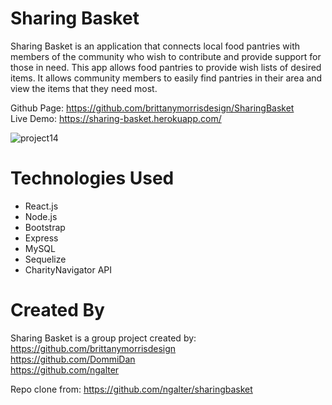 # Sharing Basket
Sharing Basket is an application that connects local food pantries with members of the community who wish to contribute and provide support for those in need. This app allows food pantries to provide wish lists of desired items. It allows community members to easily find pantries in their area and view the items that they need most.

Github Page: https://github.com/brittanymorrisdesign/SharingBasket </br>
Live Demo: https://sharing-basket.herokuapp.com/ </br>

![project14](https://user-images.githubusercontent.com/44029053/81513112-f0a0ce00-92f3-11ea-81d4-3ee5fcd4ecae.png)

# Technologies Used
* React.js
* Node.js
* Bootstrap
* Express
* MySQL
* Sequelize
* CharityNavigator API

# Created By
Sharing Basket is a group project created by: </br>
https://github.com/brittanymorrisdesign </br>
https://github.com/DommiDan </br>
https://github.com/ngalter </br>

Repo clone from: https://github.com/ngalter/sharingbasket
